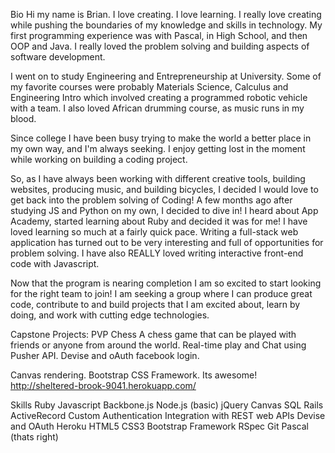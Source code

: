 Bio
Hi my name is Brian.
I love creating.  I love learning.  I really love creating while pushing the boundaries of my knowledge and skills in technology.
My first programming experience was with Pascal, in High School, and then OOP and Java.  I really loved the problem solving and building aspects of software development.

I went on to study Engineering and Entrepreneurship at University.  Some of my favorite courses were probably Materials Science, Calculus and Engineering Intro which involved creating a programmed robotic vehicle with a team.  I also loved African drumming course, as music runs in my blood.

Since college I have been busy trying to make the world a better place in my own way, and I'm always seeking.  I enjoy getting lost in the moment while working on building a coding project.

So, as I have always been working with different creative tools,  building websites, producing music, and building bicycles, I decided I would love to get back into the problem solving of Coding!  A few months ago after studying JS and Python on my own, I decided to dive in!  I heard about App Academy, started learning about Ruby and decided it was for me!
I have loved learning so much at a fairly quick pace.  Writing a full-stack web application has turned out to be very interesting and full of opportunities for problem solving.  I have also REALLY loved writing interactive front-end code with Javascript.



Now that the program is nearing completion I am so excited to start looking for the right team to join!
I am seeking a group where I can produce great code, contribute to and build projects that I am excited about, learn by doing, and work with cutting edge technologies.

Capstone Projects: PVP Chess
A chess game that can be played with friends or anyone from around the world.  Real-time play and Chat using Pusher API.  Devise and oAuth facebook login.

Canvas rendering.  Bootstrap CSS Framework.  Its awesome!
http://sheltered-brook-9041.herokuapp.com/

Skills
Ruby
Javascript
Backbone.js
Node.js (basic)
jQuery
Canvas
SQL
Rails
ActiveRecord
Custom Authentication
Integration with REST web APIs
Devise and OAuth
Heroku
HTML5
CSS3
Bootstrap Framework
RSpec
Git
Pascal (thats right)